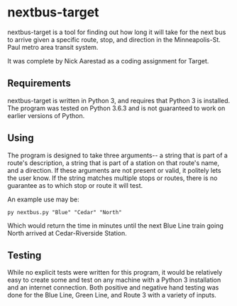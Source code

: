# nextbus-target

nextbus-target is a tool for finding out how long it will take for the next bus to arrive given a specific route, stop, and direction in the Minneapolis-St. Paul metro area transit system.

It was complete by Nick Aarestad as a coding assignment for Target.

## Requirements

nextbus-target is written in Python 3, and requires that Python 3 is installed. The program was tested on Python 3.6.3 and is not guaranteed to work on earlier versions of Python.

## Using
The program is designed to take three arguments-- a string that is part of a route's description, a string that is part of a station on that route's name, and a direction. If these arguments are not present or valid, it politely lets the user know. If the string matches multiple stops or routes, there is no guarantee as to which stop or route it will test.

An example use may be:

    py nextbus.py "Blue" "Cedar" "North"

Which would return the time in minutes until the next Blue Line train going North arrived at Cedar-Riverside Station.

## Testing
While no explicit tests were written for this program, it would be relatively easy to create some and test on any machine with a Python 3 installation and an internet connection. Both positive and negative hand testing was done for the Blue Line, Green Line, and Route 3 with a variety of inputs.


